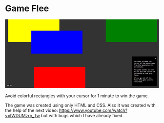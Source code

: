 # Game Flee

<img src="img/screenshot.png">  

Avoid colorful rectangles with your cursor for 1 minute to win the game.

The game was created using only HTML and CSS. Also it was created with the help of the next video:
https://www.youtube.com/watch?v=IWDUMzrn_Tw
but with bugs which I have already fixed.
